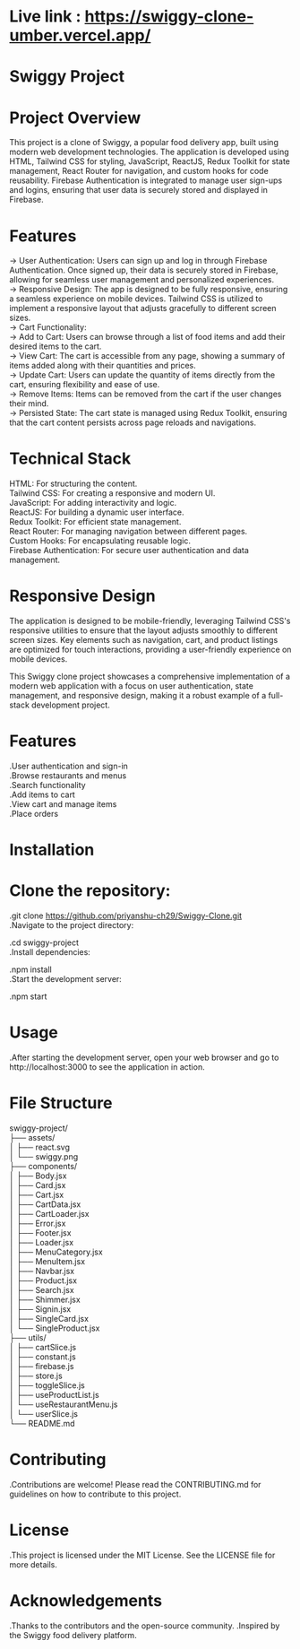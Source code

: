
# Live link : https://swiggy-clone-umber.vercel.app/

# Swiggy Project

# Project Overview

This project is a clone of Swiggy, a popular food delivery app, built using modern web development technologies. The application is developed using HTML, Tailwind CSS for styling, JavaScript, ReactJS, Redux Toolkit for state management, React Router for navigation, and custom hooks for code reusability. Firebase Authentication is integrated to manage user sign-ups and logins, ensuring that user data is securely stored and displayed in Firebase.

# Features

-> User Authentication: Users can sign up and log in through Firebase Authentication. Once signed up, their data is securely stored in Firebase, allowing for seamless user management and personalized experiences.<br>
-> Responsive Design: The app is designed to be fully responsive, ensuring a seamless experience on mobile devices. Tailwind CSS is utilized to implement a responsive layout that adjusts gracefully to different screen sizes.<br>
-> Cart Functionality:<br>
-> Add to Cart: Users can browse through a list of food items and add their desired items to the cart.<br>
-> View Cart: The cart is accessible from any page, showing a summary of items added along with their quantities and prices.<br>
-> Update Cart: Users can update the quantity of items directly from the cart, ensuring flexibility and ease of use.<br>
-> Remove Items: Items can be removed from the cart if the user changes their mind.<br>
-> Persisted State: The cart state is managed using Redux Toolkit, ensuring that the cart content persists across page reloads and navigations.<br>

# Technical Stack

HTML: For structuring the content.<br>
Tailwind CSS: For creating a responsive and modern UI.<br>
JavaScript: For adding interactivity and logic.<br>
ReactJS: For building a dynamic user interface.<br>
Redux Toolkit: For efficient state management.<br>
React Router: For managing navigation between different pages.<br>
Custom Hooks: For encapsulating reusable logic.<br>
Firebase Authentication: For secure user authentication and data management.<br>

# Responsive Design

The application is designed to be mobile-friendly, leveraging Tailwind CSS's responsive utilities to ensure that the layout adjusts smoothly to different screen sizes. Key elements such as navigation, cart, and product listings are optimized for touch interactions, providing a user-friendly experience on mobile devices.

This Swiggy clone project showcases a comprehensive implementation of a modern web application with a focus on user authentication, state management, and responsive design, making it a robust example of a full-stack development project.

# Features

.User authentication and sign-in<br>
.Browse restaurants and menus<br>
.Search functionality<br>
.Add items to cart<br>
.View cart and manage items<br>
.Place orders<br>

# Installation

# Clone the repository:

.git clone https://github.com/priyanshu-ch29/Swiggy-Clone.git<br>
.Navigate to the project directory:<br>

.cd swiggy-project<br>
.Install dependencies:<br>

.npm install<br>
.Start the development server:<br>

.npm start<br>

# Usage

.After starting the development server, open your web browser and go to http://localhost:3000 to see the application in action.

# File Structure

swiggy-project/<br>
├── assets/<br>
│ ├── react.svg<br>
│ └── swiggy.png<br>
├── components/<br>
│ ├── Body.jsx<br>
│ ├── Card.jsx<br>
│ ├── Cart.jsx<br>
│ ├── CartData.jsx<br>
│ ├── CartLoader.jsx<br>
│ ├── Error.jsx<br>
│ ├── Footer.jsx<br>
│ ├── Loader.jsx<br>
│ ├── MenuCategory.jsx<br>
│ ├── MenuItem.jsx<br>
│ ├── Navbar.jsx<br>
│ ├── Product.jsx<br>
│ ├── Search.jsx<br>
│ ├── Shimmer.jsx<br>
│ ├── Signin.jsx<br>
│ ├── SingleCard.jsx<br>
│ └── SingleProduct.jsx<br>
├── utils/<br>
│ ├── cartSlice.js<br>
│ ├── constant.js<br>
│ ├── firebase.js<br>
│ ├── store.js<br>
│ ├── toggleSlice.js<br>
│ ├── useProductList.js<br>
│ └── useRestaurantMenu.js<br>
│ └── userSlice.js<br>
└── README.md<br>

# Contributing

.Contributions are welcome! Please read the CONTRIBUTING.md for guidelines on how to contribute to this project.

# License

.This project is licensed under the MIT License. See the LICENSE file for more details.

# Acknowledgements

.Thanks to the contributors and the open-source community.
.Inspired by the Swiggy food delivery platform.
